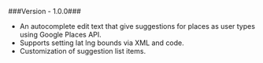 ###Version - 1.0.0###

* An autocomplete edit text that give suggestions for places as user types using Google Places API.
* Supports setting lat lng bounds via XML and code.
* Customization of suggestion list items.
